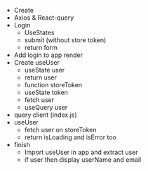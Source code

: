 
- Create
- Axios & React-query
- Login
  - UseStates
  - submit (without store token)
  - return form
- Add login to app render
- Create useUser
  - useState user
  - return user
  - function storeToken
  - useState token
  - fetch user
  - useQuery user
- query client (index.js)
- useUser
  - fetch user on storeToken
  - return isLoading and isError too
- finish
  - Import useUser in app and extract user
  - if user then display userName and email